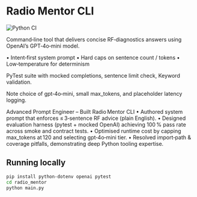 # Radio Mentor CLI  
![Python CI](https://github.com/<user>/radio_mentor_cli/actions/workflows/python-ci.yml/badge.svg)


Command‑line tool that delivers concise RF‑diagnostics answers
using OpenAI’s GPT‑4o‑mini model.

• Intent‑first system prompt
• Hard caps on sentence count / tokens
• Low‑temperature for determinism

PyTest suite with mocked completions, sentence limit check, Keyword validation.

Note choice of gpt‑4o‑mini, small max_tokens, and placeholder latency logging.

Advanced Prompt Engineer – Built Radio Mentor CLI
• Authored system prompt that enforces ≤ 3‑sentence RF advice (plain English).
• Designed evaluation harness (pytest + mocked OpenAI) achieving 100 % pass rate across smoke and contract tests.
• Optimised runtime cost by capping max_tokens at 120 and selecting gpt‑4o‑mini tier.
• Resolved import‑path & coverage pitfalls, demonstrating deep Python tooling expertise.

## Running locally
```bash
pip install python-dotenv openai pytest
cd radio_mentor
python main.py

